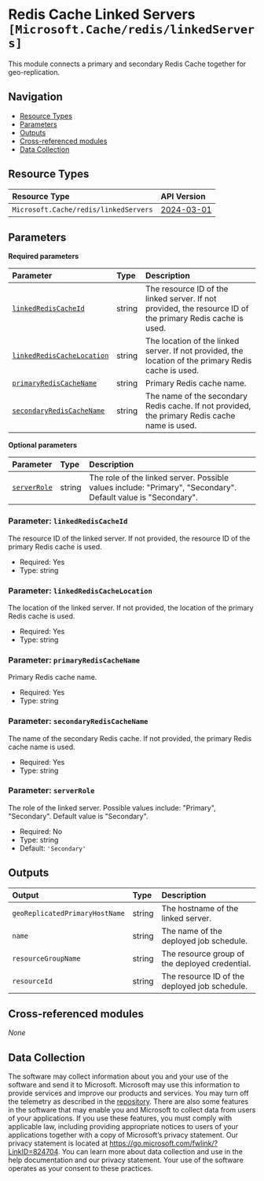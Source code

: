 # Redis Cache Linked Servers `[Microsoft.Cache/redis/linkedServers]`

This module connects a primary and secondary Redis Cache together for geo-replication.

## Navigation

- [Resource Types](#Resource-Types)
- [Parameters](#Parameters)
- [Outputs](#Outputs)
- [Cross-referenced modules](#Cross-referenced-modules)
- [Data Collection](#Data-Collection)

## Resource Types

| Resource Type | API Version |
| :-- | :-- |
| `Microsoft.Cache/redis/linkedServers` | [2024-03-01](https://learn.microsoft.com/en-us/azure/templates/Microsoft.Cache/redis/linkedServers) |

## Parameters

**Required parameters**

| Parameter | Type | Description |
| :-- | :-- | :-- |
| [`linkedRedisCacheId`](#parameter-linkedrediscacheid) | string | The resource ID of the linked server. If not provided, the resource ID of the primary Redis cache is used. |
| [`linkedRedisCacheLocation`](#parameter-linkedrediscachelocation) | string | The location of the linked server. If not provided, the location of the primary Redis cache is used. |
| [`primaryRedisCacheName`](#parameter-primaryrediscachename) | string | Primary Redis cache name. |
| [`secondaryRedisCacheName`](#parameter-secondaryrediscachename) | string | The name of the secondary Redis cache. If not provided, the primary Redis cache name is used. |

**Optional parameters**

| Parameter | Type | Description |
| :-- | :-- | :-- |
| [`serverRole`](#parameter-serverrole) | string | The role of the linked server. Possible values include: "Primary", "Secondary". Default value is "Secondary". |

### Parameter: `linkedRedisCacheId`

The resource ID of the linked server. If not provided, the resource ID of the primary Redis cache is used.

- Required: Yes
- Type: string

### Parameter: `linkedRedisCacheLocation`

The location of the linked server. If not provided, the location of the primary Redis cache is used.

- Required: Yes
- Type: string

### Parameter: `primaryRedisCacheName`

Primary Redis cache name.

- Required: Yes
- Type: string

### Parameter: `secondaryRedisCacheName`

The name of the secondary Redis cache. If not provided, the primary Redis cache name is used.

- Required: Yes
- Type: string

### Parameter: `serverRole`

The role of the linked server. Possible values include: "Primary", "Secondary". Default value is "Secondary".

- Required: No
- Type: string
- Default: `'Secondary'`


## Outputs

| Output | Type | Description |
| :-- | :-- | :-- |
| `geoReplicatedPrimaryHostName` | string | The hostname of the linked server. |
| `name` | string | The name of the deployed job schedule. |
| `resourceGroupName` | string | The resource group of the deployed credential. |
| `resourceId` | string | The resource ID of the deployed job schedule. |

## Cross-referenced modules

_None_

## Data Collection

The software may collect information about you and your use of the software and send it to Microsoft. Microsoft may use this information to provide services and improve our products and services. You may turn off the telemetry as described in the [repository](https://aka.ms/avm/telemetry). There are also some features in the software that may enable you and Microsoft to collect data from users of your applications. If you use these features, you must comply with applicable law, including providing appropriate notices to users of your applications together with a copy of Microsoft’s privacy statement. Our privacy statement is located at <https://go.microsoft.com/fwlink/?LinkID=824704>. You can learn more about data collection and use in the help documentation and our privacy statement. Your use of the software operates as your consent to these practices.
